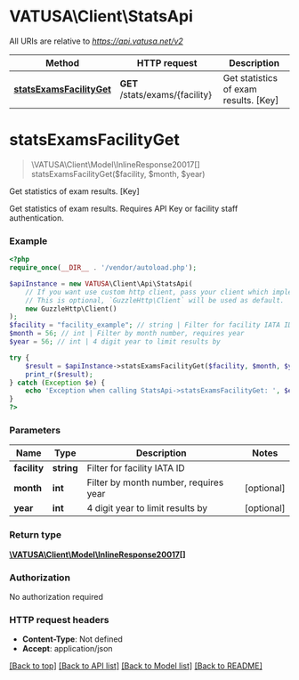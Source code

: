 # VATUSA\Client\StatsApi

All URIs are relative to *https://api.vatusa.net/v2*

Method | HTTP request | Description
------------- | ------------- | -------------
[**statsExamsFacilityGet**](StatsApi.md#statsExamsFacilityGet) | **GET** /stats/exams/{facility} | Get statistics of exam results. [Key]


# **statsExamsFacilityGet**
> \VATUSA\Client\Model\InlineResponse20017[] statsExamsFacilityGet($facility, $month, $year)

Get statistics of exam results. [Key]

Get statistics of exam results. Requires API Key or facility staff authentication.

### Example
```php
<?php
require_once(__DIR__ . '/vendor/autoload.php');

$apiInstance = new VATUSA\Client\Api\StatsApi(
    // If you want use custom http client, pass your client which implements `GuzzleHttp\ClientInterface`.
    // This is optional, `GuzzleHttp\Client` will be used as default.
    new GuzzleHttp\Client()
);
$facility = "facility_example"; // string | Filter for facility IATA ID
$month = 56; // int | Filter by month number, requires year
$year = 56; // int | 4 digit year to limit results by

try {
    $result = $apiInstance->statsExamsFacilityGet($facility, $month, $year);
    print_r($result);
} catch (Exception $e) {
    echo 'Exception when calling StatsApi->statsExamsFacilityGet: ', $e->getMessage(), PHP_EOL;
}
?>
```

### Parameters

Name | Type | Description  | Notes
------------- | ------------- | ------------- | -------------
 **facility** | **string**| Filter for facility IATA ID |
 **month** | **int**| Filter by month number, requires year | [optional]
 **year** | **int**| 4 digit year to limit results by | [optional]

### Return type

[**\VATUSA\Client\Model\InlineResponse20017[]**](../Model/InlineResponse20017.md)

### Authorization

No authorization required

### HTTP request headers

 - **Content-Type**: Not defined
 - **Accept**: application/json

[[Back to top]](#) [[Back to API list]](../../README.md#documentation-for-api-endpoints) [[Back to Model list]](../../README.md#documentation-for-models) [[Back to README]](../../README.md)

